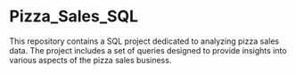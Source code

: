# Pizza_Sales_SQL
This repository contains a SQL project dedicated to analyzing pizza sales data. The project includes a set of queries designed to provide insights into various aspects of the pizza sales business.
